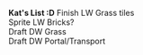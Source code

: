 **Kat's List :D**
Finish LW Grass tiles  
Sprite LW Bricks?  
Draft DW Grass  
Draft DW Portal/Transport
